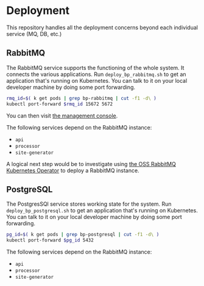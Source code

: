 # Deployment

This repository handles all the deployment concerns beyond each individual service (MQ, DB, etc.)

## RabbitMQ 

The RabbitMQ service supports the functioning of the whole system. 
It connects the various applications. Run `deploy_bp_rabbitmq.sh` to get 
an application that's running on Kubernetes. You can talk to it on your 
local developer machine by doing some port forwarding.  

```bash 
rmq_id=$( k get pods | grep bp-rabbitmq | cut -f1 -d\ )
kubectl port-forward $rmq_id 15672 5672
```
You can then visit [the management console](http://localhost:15672). 

The following services depend on the RabbitMQ instance:

* `api`
* `processor` 
* `site-generator`

A logical next step would be to investigate using 
[the OSS RabbitMQ Kubernetes Operator](https://www.rabbitmq.com/kubernetes/operator/install-operator.html) 
to deploy a RabbitMQ instance.

## PostgreSQL 

The PostgresSQl service stores working state for the system.
Run `deploy_bp_postgresql.sh` to get an application that's 
running on Kubernetes. You can talk to it on your local developer 
machine by doing some port forwarding. 

```bash 
pg_id=$( k get pods | grep bp-postgresql | cut -f1 -d\ )
kubectl port-forward $pg_id 5432
```

The following services depend on the RabbitMQ instance:

* `api`
* `processor` 
* `site-generator`


